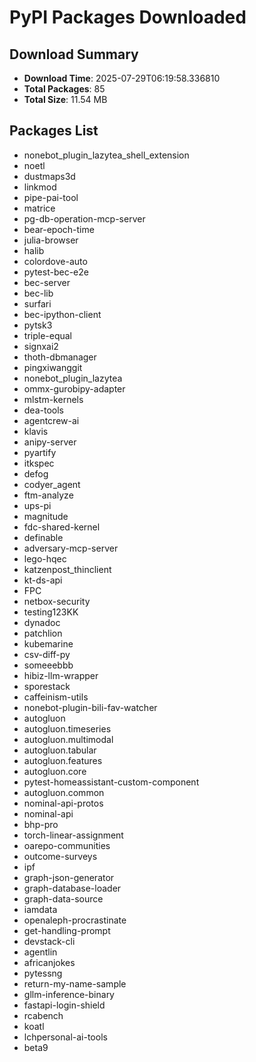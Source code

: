 # PyPI Packages Downloaded

## Download Summary
- **Download Time**: 2025-07-29T06:19:58.336810
- **Total Packages**: 85
- **Total Size**: 11.54 MB

## Packages List
- nonebot_plugin_lazytea_shell_extension
- noetl
- dustmaps3d
- linkmod
- pipe-pai-tool
- matrice
- pg-db-operation-mcp-server
- bear-epoch-time
- julia-browser
- halib
- colordove-auto
- pytest-bec-e2e
- bec-server
- bec-lib
- surfari
- bec-ipython-client
- pytsk3
- triple-equal
- signxai2
- thoth-dbmanager
- pingxiwanggit
- nonebot_plugin_lazytea
- ommx-gurobipy-adapter
- mlstm-kernels
- dea-tools
- agentcrew-ai
- klavis
- anipy-server
- pyartify
- itkspec
- defog
- codyer_agent
- ftm-analyze
- ups-pi
- magnitude
- fdc-shared-kernel
- definable
- adversary-mcp-server
- lego-hqec
- katzenpost_thinclient
- kt-ds-api
- FPC
- netbox-security
- testing123KK
- dynadoc
- patchlion
- kubemarine
- csv-diff-py
- someeebbb
- hibiz-llm-wrapper
- sporestack
- caffeinism-utils
- nonebot-plugin-bili-fav-watcher
- autogluon
- autogluon.timeseries
- autogluon.multimodal
- autogluon.tabular
- autogluon.features
- autogluon.core
- pytest-homeassistant-custom-component
- autogluon.common
- nominal-api-protos
- nominal-api
- bhp-pro
- torch-linear-assignment
- oarepo-communities
- outcome-surveys
- ipf
- graph-json-generator
- graph-database-loader
- graph-data-source
- iamdata
- openaleph-procrastinate
- get-handling-prompt
- devstack-cli
- agentlin
- africanjokes
- pytessng
- return-my-name-sample
- gllm-inference-binary
- fastapi-login-shield
- rcabench
- koatl
- lchpersonal-ai-tools
- beta9
